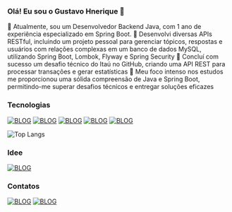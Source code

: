 ### Olá! Eu sou o Gustavo Hnerique 👋

🔭 Atualmente, sou um Desenvolvedor Backend Java, com 1 ano de experiência especializado em Spring Boot.
🌱 Desenvolvi diversas APIs RESTful, incluindo um projeto pessoal para gerenciar tópicos, respostas e usuários com relações complexas em um banco de dados MySQL, utilizando Spring Boot, Lombok, Flyway e Spring Security
👯 Concluí com sucesso um desafio técnico do Itaú no GitHub, criando uma API REST para processar transações e gerar estatísticas
💬 Meu foco intenso nos estudos me proporcionou uma sólida compreensão de Java e Spring Boot, permitindo-me superar desafios técnicos e entregar soluções eficazes


### Tecnologias

[![BLOG](https://img.shields.io/badge/Java-ED8B00?style=for-the-badge&logo=openjdk&logoColor=white)]() 
[![BLOG](https://img.shields.io/badge/Spring-6DB33F?style=for-the-badge&logo=spring&logoColor=white)]()
[![BLOG](https://img.shields.io/badge/MySQL-00000F?style=for-the-badge&logo=mysql&logoColor=white)]()
[![BLOG](https://img.shields.io/badge/GIT-E44C30?style=for-the-badge&logo=git&logoColor=white)]()
[![BLOG](https://img.shields.io/badge/Eclipse-2C2255?style=for-the-badge&logo=eclipse&logoColor=white)]()

![Top Langs](https://github-readme-stats.vercel.app/api/top-langs/?username=Kiraruto&layout=compact&theme=transparent)

### Idee

[![BLOG](https://img.shields.io/badge/IntelliJ_IDEA-000000.svg?style=for-the-badge&logo=intellij-idea&logoColor=white)]()


### Contatos

[![BLOG](https://img.shields.io/badge/Gmail-D14836?style=for-the-badge&logo=gmail&logoColor=white)](gustavo.b.henrique22123@gmail.com)
[![BLOG](https://img.shields.io/badge/LinkedIn-0077B5?style=for-the-badge&logo=linkedin&logoColor=white)](www.linkedin.com/in/gustavo-henrique-b-queiroz123)

